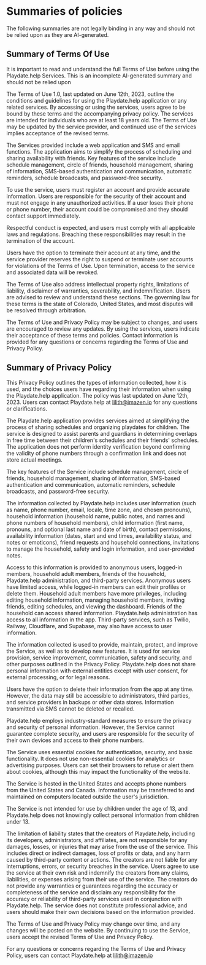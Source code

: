 # Summaries of policies

The following summaries are not legally binding in any way and should not be relied upon as they are AI-generated.

## Summary of Terms Of Use

It is important to read and understand the full Terms of Use before using the Playdate.help Services. This is an incomplete AI-generated summary and should not be relied upon

The Terms of Use 1.0, last updated on June 12th, 2023, outline the conditions and guidelines for using the Playdate.help application or any related services. By accessing or using the services, users agree to be bound by these terms and the accompanying privacy policy. The services are intended for individuals who are at least 18 years old. The Terms of Use may be updated by the service provider, and continued use of the services implies acceptance of the revised terms.

The Services provided include a web application and SMS and email functions. The application aims to simplify the process of scheduling and sharing availability with friends. Key features of the service include schedule management, circle of friends, household management, sharing of information, SMS-based authentication and communication, automatic reminders, schedule broadcasts, and password-free security.

To use the service, users must register an account and provide accurate information. Users are responsible for the security of their account and must not engage in any unauthorized activities. If a user loses their phone or phone number, their account could be compromised and they should contact support immediately.

Respectful conduct is expected, and users must comply with all applicable laws and regulations. Breaching these responsibilities may result in the termination of the account.

Users have the option to terminate their account at any time, and the service provider reserves the right to suspend or terminate user accounts for violations of the Terms of Use. Upon termination, access to the service and associated data will be revoked.

The Terms of Use also address intellectual property rights, limitations of liability, disclaimer of warranties, severability, and indemnification. Users are advised to review and understand these sections. The governing law for these terms is the state of Colorado, United States, and most disputes will be resolved through arbitration.

The Terms of Use and Privacy Policy may be subject to changes, and users are encouraged to review any updates. By using the services, users indicate their acceptance of these terms and policies. Contact information is provided for any questions or concerns regarding the Terms of Use and Privacy Policy.

## Summary of Privacy Policy

This Privacy Policy outlines the types of information collected, how it is used, and the choices users have regarding their information when using the Playdate.help application. The policy was last updated on June 12th, 2023. Users can contact Playdate.help at lilith@imazen.io for any questions or clarifications.

The Playdate.help application provides services aimed at simplifying the process of sharing schedules and organizing playdates for children. The service is designed to assist parents and guardians in determining overlaps in free time between their children's schedules and their friends' schedules. The application does not perform identity verification beyond confirming the validity of phone numbers through a confirmation link and does not store actual meetings.

The key features of the Service include schedule management, circle of friends, household management, sharing of information, SMS-based authentication and communication, automatic reminders, schedule broadcasts, and password-free security.

The information collected by Playdate.help includes user information (such as name, phone number, email, locale, time zone, and chosen pronouns), household information (household name, public notes, and names and phone numbers of household members), child information (first name, pronouns, and optional last name and date of birth), contact permissions, availability information (dates, start and end times, availability status, and notes or emoticons), friend requests and household connections, invitations to manage the household, safety and login information, and user-provided notes.

Access to this information is provided to anonymous users, logged-in members, household adult members, friends of the household, Playdate.help administration, and third-party services. Anonymous users have limited access, while logged-in members can edit their profiles or delete them. Household adult members have more privileges, including editing household information, managing household members, inviting friends, editing schedules, and viewing the dashboard. Friends of the household can access shared information. Playdate.help administration has access to all information in the app. Third-party services, such as Twilio, Railway, Cloudflare, and Supabase, may also have access to user information.

The information collected is used to provide, maintain, protect, and improve the Service, as well as to develop new features. It is used for service provision, service improvement, communication, safety and security, and other purposes outlined in the Privacy Policy. Playdate.help does not share personal information with external entities except with user consent, for external processing, or for legal reasons.

Users have the option to delete their information from the app at any time. However, the data may still be accessible to administrators, third parties, and service providers in backups or other data stores. Information transmitted via SMS cannot be deleted or recalled.

Playdate.help employs industry-standard measures to ensure the privacy and security of personal information. However, the Service cannot guarantee complete security, and users are responsible for the security of their own devices and access to their phone numbers.

The Service uses essential cookies for authentication, security, and basic functionality. It does not use non-essential cookies for analytics or advertising purposes. Users can set their browsers to refuse or alert them about cookies, although this may impact the functionality of the website.

The Service is hosted in the United States and accepts phone numbers from the United States and Canada. Information may be transferred to and maintained on computers located outside the user's jurisdiction.

The Service is not intended for use by children under the age of 13, and Playdate.help does not knowingly collect personal information from children under 13.

The limitation of liability states that the creators of Playdate.help, including its developers, administrators, and affiliates, are not responsible for any damages, losses, or injuries that may arise from the use of the service. This includes direct or indirect damages, loss of profits or data, and any harm caused by third-party content or actions. The creators are not liable for any interruptions, errors, or security breaches in the service. Users agree to use the service at their own risk and indemnify the creators from any claims, liabilities, or expenses arising from their use of the service. The creators do not provide any warranties or guarantees regarding the accuracy or completeness of the service and disclaim any responsibility for the accuracy or reliability of third-party services used in conjunction with Playdate.help. The service does not constitute professional advice, and users should make their own decisions based on the information provided.

The Terms of Use and Privacy Policy may change over time, and any changes will be posted on the website. By continuing to use the Service, users accept the revised Terms of Use and Privacy Policy.

For any questions or concerns regarding the Terms of Use and Privacy Policy, users can contact Playdate.help at lilith@imazen.io
